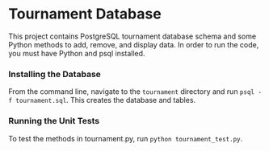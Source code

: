 # Tournament Database #

This project contains PostgreSQL tournament database schema and some Python methods to add, remove, and display data. In order to run the code, you must have Python and psql installed. 

### Installing the Database ###
From the command line, navigate to the `tournament` directory and run `psql -f tournament.sql`. This creates the database and tables.

### Running the Unit Tests ###
To test the methods in tournament.py, run `python tournament_test.py`.

